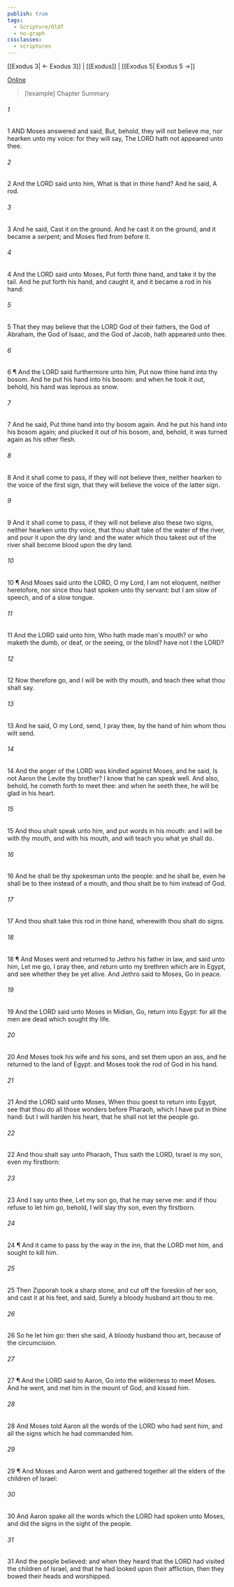 ```yaml
---
publish: true
tags:
  - Scripture/OldT
  - no-graph
cssclasses:
  - scriptures
---
```

[[Exodus 3| ← Exodus 3]] | [[Exodus]] | [[Exodus 5| Exodus 5 →]]

[Online](https://churchofjesuschrist.org/study/scriptures/ot/ex/4?lang=eng)

>[!example] Chapter Summary
>
###### 1
1 AND Moses answered and said, But, behold, they will not believe me, nor hearken unto my voice: for they will say, The LORD hath not appeared unto thee.
###### 2
2 And the LORD said unto him, What is that in thine hand?  And he said, A rod.
###### 3
3 And he said, Cast it on the ground.  And he cast it on the ground, and it became a serpent; and Moses fled from before it.
###### 4
4 And the LORD said unto Moses, Put forth thine hand, and take it by the tail.  And he put forth his hand, and caught it, and it became a rod in his hand:
###### 5
5 That they may believe that the LORD God of their fathers, the God of Abraham, the God of Isaac, and the God of Jacob, hath appeared unto thee.
###### 6
6 ¶ And the LORD said furthermore unto him, Put now thine hand into thy bosom.  And he put his hand into his bosom: and when he took it out, behold, his hand was leprous as snow.
###### 7
7 And he said, Put thine hand into thy bosom again.  And he put his hand into his bosom again; and plucked it out of his bosom, and, behold, it was turned again as his other flesh.
###### 8
8 And it shall come to pass, if they will not believe thee, neither hearken to the voice of the first sign, that they will believe the voice of the latter sign.
###### 9
9 And it shall come to pass, if they will not believe also these two signs, neither hearken unto thy voice, that thou shalt take of the water of the river, and pour it upon the dry land: and the water which thou takest out of the river shall become blood upon the dry land.
###### 10
10 ¶ And Moses said unto the LORD, O my Lord, I am not eloquent, neither heretofore, nor since thou hast spoken unto thy servant: but I am slow of speech, and of a slow tongue.
###### 11
11 And the LORD said unto him, Who hath made man's mouth?  or who maketh the dumb, or deaf, or the seeing, or the blind?  have not I the LORD?
###### 12
12 Now therefore go, and I will be with thy mouth, and teach thee what thou shalt say.
###### 13
13 And he said, O my Lord, send, I pray thee, by the hand of him whom thou wilt send.
###### 14
14 And the anger of the LORD was kindled against Moses, and he said, Is not Aaron the Levite thy brother?  I know that he can speak well.  And also, behold, he cometh forth to meet thee: and when he seeth thee, he will be glad in his heart.
###### 15
15 And thou shalt speak unto him, and put words in his mouth: and I will be with thy mouth, and with his mouth, and will teach you what ye shall do.
###### 16
16 And he shall be thy spokesman unto the people: and he shall be, even he shall be to thee instead of a mouth, and thou shalt be to him instead of God.
###### 17
17 And thou shalt take this rod in thine hand, wherewith thou shalt do signs.
###### 18
18 ¶ And Moses went and returned to Jethro his father in law, and said unto him, Let me go, I pray thee, and return unto my brethren which are in Egypt, and see whether they be yet alive.  And Jethro said to Moses, Go in peace.
###### 19
19 And the LORD said unto Moses in Midian, Go, return into Egypt: for all the men are dead which sought thy life.
###### 20
20 And Moses took his wife and his sons, and set them upon an ass, and he returned to the land of Egypt: and Moses took the rod of God in his hand.
###### 21
21 And the LORD said unto Moses, When thou goest to return into Egypt, see that thou do all those wonders before Pharaoh, which I have put in thine hand: but I will harden his heart, that he shall not let the people go.
###### 22
22 And thou shalt say unto Pharaoh, Thus saith the LORD, Israel is my son, even my firstborn:
###### 23
23 And I say unto thee, Let my son go, that he may serve me: and if thou refuse to let him go, behold, I will slay thy son, even thy firstborn.
###### 24
24 ¶ And it came to pass by the way in the inn, that the LORD met him, and sought to kill him.
###### 25
25 Then Zipporah took a sharp stone, and cut off the foreskin of her son, and cast it at his feet, and said, Surely a bloody husband art thou to me.
###### 26
26 So he let him go: then she said, A bloody husband thou art, because of the circumcision.
###### 27
27 ¶ And the LORD said to Aaron, Go into the wilderness to meet Moses.  And he went, and met him in the mount of God, and kissed him.
###### 28
28 And Moses told Aaron all the words of the LORD who had sent him, and all the signs which he had commanded him.
###### 29
29 ¶ And Moses and Aaron went and gathered together all the elders of the children of Israel:
###### 30
30 And Aaron spake all the words which the LORD had spoken unto Moses, and did the signs in the sight of the people.
###### 31
31 And the people believed: and when they heard that the LORD had visited the children of Israel, and that he had looked upon their affliction, then they bowed their heads and worshipped.



